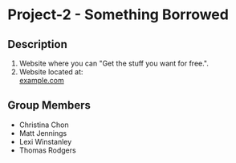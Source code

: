 # Project-2 - Something Borrowed
## Description
1. Website where you can "Get the stuff you want for free.".
2. Website located at:  
[example.com](http://example.com/)

## Group Members
- Christina Chon
- Matt Jennings
- Lexi Winstanley
- Thomas Rodgers